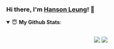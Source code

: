 ### Hi there, I'm [Hanson Leung](https://mrhanson.github.io/memo)! 👋

<details open>
 <summary> 😇 <b>My Github Stats</b>: </summary>
<br>
<p align = "center">
  <img src = "https://github-readme-stats.vercel.app/api?username=mrhanson&show_icons=true&&line_height=33&hide_border=true&count_private=true">
  <img src = "https://github-readme-stats.vercel.app/api/top-langs/?username=mrhanson&&hide_border=true">
</p>
</details>
